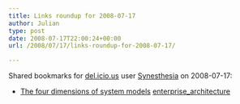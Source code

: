 ```yaml
---
title: Links roundup for 2008-07-17
author: Julian
type: post
date: 2008-07-17T22:00:24+00:00
url: /2008/07/17/links-roundup-for-2008-07-17/

---
```

Shared bookmarks for [del.icio.us][1] user [Synesthesia][2] on 2008-07-17:

  * [The four dimensions of system models][3] 
    [enterprise_architecture][4] </li> </ul>

 [1]: http://del.icio.us/
 [2]: http://del.icio.us/synesthesia
 [3]: http://www.ibm.com/developerworks/rational/library/nov06/ferm
 [4]: http://del.icio.us/synesthesia/enterprise_architecture